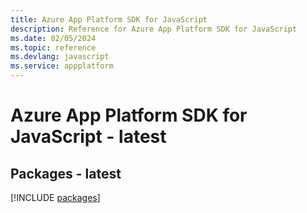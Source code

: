 ```yaml
---
title: Azure App Platform SDK for JavaScript
description: Reference for Azure App Platform SDK for JavaScript
ms.date: 02/05/2024
ms.topic: reference
ms.devlang: javascript
ms.service: appplatform
---
```

# Azure App Platform SDK for JavaScript - latest
## Packages - latest
[!INCLUDE [packages](app-platform-index.md)]